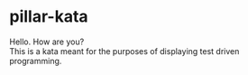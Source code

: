 # pillar-kata

Hello.  How are you?  
This is a kata meant for the purposes of displaying test driven programming.

